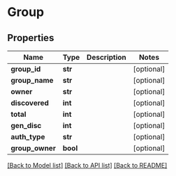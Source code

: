 # Group

## Properties
Name | Type | Description | Notes
------------ | ------------- | ------------- | -------------
**group_id** | **str** |  | [optional] 
**group_name** | **str** |  | [optional] 
**owner** | **str** |  | [optional] 
**discovered** | **int** |  | [optional] 
**total** | **int** |  | [optional] 
**gen_disc** | **int** |  | [optional] 
**auth_type** | **str** |  | [optional] 
**group_owner** | **bool** |  | [optional] 

[[Back to Model list]](../README.md#documentation-for-models) [[Back to API list]](../README.md#documentation-for-api-endpoints) [[Back to README]](../README.md)


